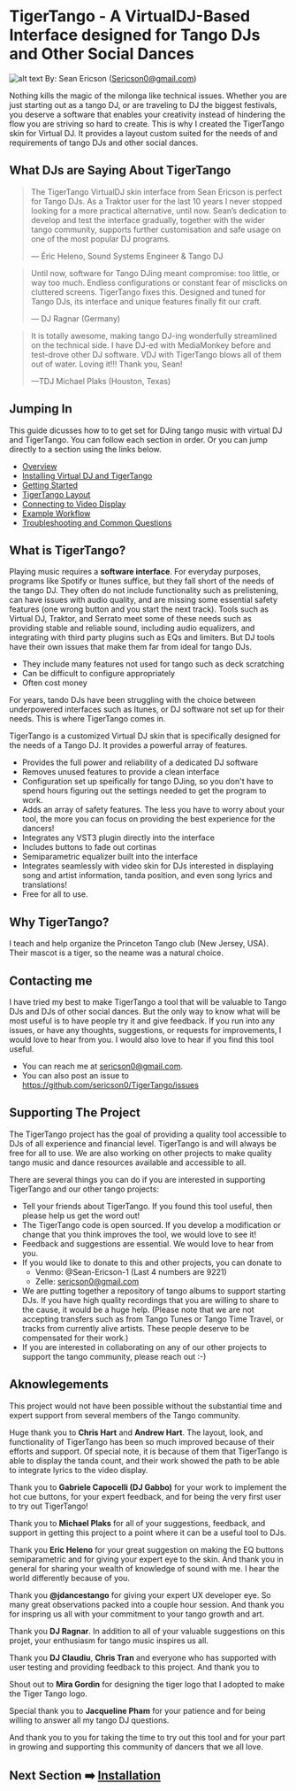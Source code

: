 # TigerTango - A VirtualDJ-Based Interface designed for Tango DJs and Other Social Dances
![alt text](<TigerTango Logo.png>)
By: Sean Ericson (Sericson0@gmail.com)

Nothing kills the magic of the milonga like technical issues. Whether you are just starting out as a tango DJ, or are traveling to DJ the biggest festivals, you deserve a software that enables your creativity instead of hindering the flow you are striving so hard to create. This is why I created the TigerTango skin for Virtual DJ. It provides a layout custom suited for the needs of and requirements of tango DJs and other social dances.

## What DJs are Saying About TigerTango
>The TigerTango VirtualDJ skin interface from Sean Ericson is perfect for Tango DJs. As a Traktor user for the last 10 years I never stopped looking for a more practical alternative, until now. Sean’s dedication to develop and test the interface gradually, together with the wider tango community, supports further customisation and safe usage on one of the most popular DJ programs.
>
>— Éric Heleno,
Sound Systems Engineer & Tango DJ


>Until now, software for Tango DJing meant compromise: too little, or way too much. Endless configurations or constant fear of misclicks on cluttered screens. TigerTango fixes this. Designed and tuned for Tango DJs, its interface and unique features finally fit our craft.
>
> — DJ Ragnar (Germany)


>It is totally awesome, making tango DJ-ing wonderfully streamlined on the technical side. I have DJ-ed with MediaMonkey before and test-drove other DJ software. VDJ with TigerTango blows all of them out of water. Loving it!!!  Thank you, Sean!    
>
> —TDJ Michael Plaks (Houston, Texas) 

## Jumping In 
This guide dicusses how to to get set for DJing tango music with virtual DJ and TigerTango. You can follow each section in order. Or you can jump directly to a section using the links below.
- [Overview](#what-is-tigertango)
- [Installing Virtual DJ and TigerTango](docs/sections/Installation.md)
- [Getting Started](docs/sections/GettingStarted.md)
- [TigerTango Layout](docs/sections/Layout.md)
- [Connecting to Video Display](docs/sections/VideoDisplay.md)
- [Example Workflow](docs/sections/ExampleWorkflow.md)
- [Troubleshooting and Common Questions](docs/sections/Troubleshooting.md)


## What is TigerTango? 
Playing music requires a **software interface**. For everyday purposes, programs like Spotify or Itunes suffice, but they fall short of the needs of the tango DJ. They often do not include functionality such as prelistening, can have issues with audio quality, and are missing some essential safety features (one wrong button and you start the next track). Tools such as Virtual DJ, Traktor, and Serrato meet some of these needs such as providing stable and reliable sound, including audio equalizers, and integrating with third party plugins such as EQs and limiters. But DJ tools have their own issues that make them far from ideal for tango DJs.
* They include many features not used for tango such as deck scratching
* Can be difficult to configure appropriately
* Often cost money

For years, tando DJs have been struggling with the choice between underpowered interfaces such as Itunes, or DJ software not set up for their needs. This is where TigerTango comes in. 

TigerTango is a customized Virtual DJ skin that is specifically designed for the needs of a Tango DJ. It provides a powerful array of features.
* Provides the full power and reliability of a dedicated DJ software
* Removes unused features to provide a clean interface
* Configuration set up speifically for tango DJing, so you don't have to spend hours figuring out the settings needed to get the program to work. 
* Adds an array of safety features. The less you have to worry about your tool, the more you can focus on providing the best experience for the dancers!
* Integrates any VST3 plugin directly into the interface
* Includes buttons to fade out cortinas
* Semiparametric equalizer built into the interface
* Integrates seamlessly with video skin for DJs interested in displaying song and artist information, tanda position, and even song lyrics and translations!
* Free for all to use. 


## Why TigerTango? 
I teach and help organize the Princeton Tango club (New Jersey, USA). Their mascot is a tiger, so the neame was a natural choice. 

## Contacting me


I have tried my best to make TigerTango a tool that will be valuable to Tango DJs and DJs of other social dances. But the only way to know what will be most useful is to have people try it and give feedback. If you run into any issues, or have any thoughts, suggestions, or requests for improvements, I would love to hear from you. I would also love to hear if you find this tool useful.

* You can reach me at sericson0@gmail.com.
* You can also post an issue to https://github.com/sericson0/TigerTango/issues

## Supporting The Project
The TigerTango project has the goal of providing a quality tool accessible to DJs of all experience and financial level. TigerTango is and will always be free for all to use. We are also working on other projects to make quality tango music and dance resources available and accessible to all. 

There are several things you can do if you are interested in supporting TigerTango and our other tango projects: 
* Tell your friends about TigerTango. If you found this tool useful, then please help us get the word out!
* The TigerTango code is open sourced. If you develop a modification or change that you think improves the tool, we would love to see it!
* Feedback and suggestions are essential. We would love to hear from you.
* If you would like to donate to this and other projects, you can donate to 
   * Venmo: @Sean-Ericson-1   (Last 4 numbers are 9221) 
   * Zelle: sericson0@gmail.com 
* We are putting together a repository of tango albums to support starting DJs. If you have high quality recordings that you are willing to share to the cause, it would be a huge help. (Please note that we are not accepting transfers such as from Tango Tunes or Tango Time Travel, or tracks from currently alive artists. These people deserve to be compensated for their work.) 
* If you are interested in collaborating on any of our other projects to support the tango community, please reach out :-) 

## Aknowlegements
This project would not have been possible without the substantial time and expert support from several members of the Tango community.

Huge thank you to **Chris Hart** and **Andrew Hart**. The layout, look, and functionality of TigerTango has been so much improved because of their efforts and support. Of special note, it is because of them that TigerTango is able to display the tanda count, and their work showed the path to be able to integrate lyrics to the video display.

Thank you to **Gabriele Capocelli (DJ Gabbo)** for your work to implement the hot cue buttons, for your expert feedback, and for being the very first user to try out TigerTango!

Thank you to **Michael Plaks** for all of your suggestions, feedback, and support in getting this project to a point where it can be a useful tool to DJs.

Thank you **Eric Heleno** for your great suggestion on making the EQ buttons semiparametric and for giving your expert eye to the skin. And thank you in general for sharing your wealth of knowledge of sound with me. I hear the world differently because of you.

Thank you **@jdancestango** for giving your expert UX developer eye. So many great observations packed into a couple hour session. And thank you for inspring us all with your commitment to your tango growth and art.

Thank you **DJ Ragnar**. In addition to all of your valuable suggestions on this projet, your enthusiasm for tango music inspires us all.  

Thank you **DJ Claudiu**, **Chris Tran** and everyone who has supported with user testing and providing feedback to this project. And thank you to

Shout out to **Mira Gordin** for designing the tiger logo that I adopted to make the Tiger Tango logo.

Special thank you to **Jacqueline Pham** for your patience and for being willing to answer all my tango DJ questions.

And thank you to you for taking the time to try out this tool and for your part in growing and supporting this community of dancers that we all love.

## Next Section ➡️ [Installation](docs/sections/Installation.md)